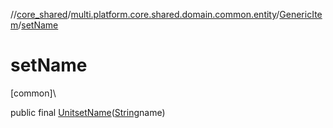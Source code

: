 //[core_shared](../../../index.md)/[multi.platform.core.shared.domain.common.entity](../index.md)/[GenericItem](index.md)/[setName](set-name.md)

# setName

[common]\

public final [Unit](https://kotlinlang.org/api/latest/jvm/stdlib/kotlin/-unit/index.html)[setName](set-name.md)([String](https://docs.oracle.com/javase/8/docs/api/java/lang/String.html)name)
